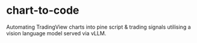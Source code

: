 # chart-to-code
Automating TradingView charts into pine script &amp; trading signals utilising a vision language model served via vLLM.
